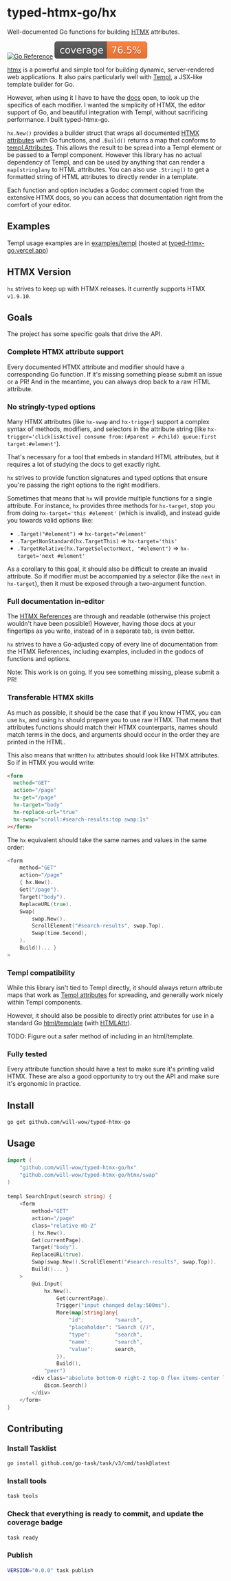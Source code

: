 # typed-htmx-go/hx

Well-documented Go functions for building [HTMX](https://htmx.org) attributes.

[![Go Reference](https://pkg.go.dev/badge/github.com/will-wow/typed-htmx-go.svg)](https://pkg.go.dev/github.com/will-wow/typed-htmx-go/hx)
![Code Coverage](./assets/badge.svg)

[htmx](https://htmx.org) is a powerful and simple tool for building dynamic, server-rendered web applications. It also pairs particularly well with [Templ](https://templ.guide), a JSX-like template builder for Go.

However, when using it I have to have the [docs](https://htmx.org/reference) open, to look up the specifics of each modifier. I wanted the simplicity of HTMX, the editor support of Go, and beautiful integration with Templ, without sacrificing performance. I built typed-htmx-go.

`hx.New()` provides a builder struct that wraps all documented [HTMX attributes](https://htmx.org/reference/) with Go functions, and `.Build()` returns a map that conforms to [templ.Attributes](https://templ.guide/syntax-and-usage/attributes). This allows the result to be spread into a Templ element or be passed to a Templ component. However this library has no actual dependency of Templ, and can be used by anything that can render a `map[string]any` to HTML attributes. You can also use `.String()` to get a formatted string of HTML attributes to directly render in a template.

Each function and option includes a Godoc comment copied from the extensive HTMX docs, so you can access that documentation right from the comfort of your editor.

## Examples

Templ usage examples are in [examples/templ](./examples/templ) (hosted at [typed-htmx-go.vercel.app](https://typed-htmx-go.vercel.app/))

## HTMX Version

`hx` strives to keep up with HTMX releases. It currently supports HTMX `v1.9.10`.

## Goals

The project has some specific goals that drive the API.

### Complete HTMX attribute support

Every documented HTMX attribute and modifier should have a corresponding Go function. If it's missing something please submit an issue or a PR! And in the meantime, you can always drop back to a raw HTML attribute.

### No stringly-typed options

Many HTMX attributes (like `hx-swap` and `hx-trigger`) support a complex syntax of methods, modifiers, and selectors in the attribute string (like `hx-trigger='click[isActive] consume from:(#parent > #child) queue:first target:#element'`).

That's necessary for a tool that embeds in standard HTML attributes, but it requires a lot of studying the docs to get exactly right.

`hx` strives to provide function signatures and typed options that ensure you're passing the right options to the right modifiers.

Sometimes that means that `hx` will provide multiple functions for a single attribute. For instance, `hx` provides three methods for `hx-target`, stop you from doing `hx-target='this #element'` (which is invalid), and instead guide you towards valid options like:

- `.Target("#element")` => `hx-target="#element'`
- `.TargetNonStandard(hx.TargetThis)` => `hx-target='this'`
- `.TargetRelative(hx.TargetSelectorNext, "#element")` => `hx-target='next #element'`

As a corollary to this goal, it should also be difficult to create an invalid attribute. So if modifier must be accompanied by a selector (like the `next` in `hx-target`), then it must be exposed through a two-argument function.

### Full documentation in-editor

The [HTMX References](https://htmx.org/reference/) are through and readable (otherwise this project wouldn't have been possible!) However, having those docs at your fingertips as you write, instead of in a separate tab, is even better.

`hx` strives to have a Go-adjusted copy of every line of documentation from the HTMX References, including examples, included in the godocs of functions and options.

Note: This work is on going. If you see something missing, please submit a PR!

### Transferable HTMX skills

As much as possible, it should be the case that if you know HTMX, you can use `hx`, and using `hx` should prepare you to use raw HTMX. That means that attributes functions should match their HTMX counterparts, names should match terms in the docs, and arguments should occur in the order they are printed in the HTML.

This also means that written `hx` attributes should look like HTMX attributes. So if in HTMX you would write:

```html
<form
  method="GET"
  action="/page"
  hx-get="/page"
  hx-target="body"
  hx-replace-url="true"
  hx-swap="scroll:#search-results:top swap:1s"
></form>
```

The `hx` equivalent should take the same names and values in the same order:

```go
<form
	method="GET"
	action="/page"
	{ hx.New().
	Get("/page").
	Target("body").
	ReplaceURL(true).
	Swap(
		swap.New().
		ScrollElement("#search-results", swap.Top).
		Swap(time.Second),
	).
	Build()... }
>
```

### Templ compatibility

While this library isn't tied to Templ directly, it should always return attribute maps that work as [Templ attributes](https://templ.guide/syntax-and-usage/attributes) for spreading, and generally work nicely within Templ components.

However, it should also be possible to directly print attributes for use in a standard Go [html/template](https://pkg.go.dev/html/template#HTMLAttrhttps://pkg.go.dev/html/template) (with [HTMLAttr](https://pkg.go.dev/html/template#HTMLAttrhttps://pkg.go.dev/html/template#HTMLAttr)).

TODO: Figure out a safer method of including in an html/template.

### Fully tested

Every attribute function should have a test to make sure it's printing valid HTMX. These are also a good opportunity to try out the API and make sure it's ergonomic in practice.

## Install

```bash
go get github.com/will-wow/typed-htmx-go
```

## Usage

```go
import (
	"github.com/will-wow/typed-htmx-go/hx"
	"github.com/will-wow/typed-htmx-go/htmx/swap"
)

templ SearchInput(search string) {
	<form
		method="GET"
		action="/page"
		class="relative mb-2"
		{ hx.New().
		Get(currentPage).
		Target("body").
		ReplaceURL(true).
		Swap(swap.New().ScrollElement("#search-results", swap.Top)).
		Build()... }
	>
		@ui.Input(
			hx.New().
				Get(currentPage).
				Trigger("input changed delay:500ms").
				More(map[string]any{
					"id":          "search",
					"placeholder": "Search (/)",
					"type":        "search",
					"name":        "search",
					"value":       search,
				}).
				Build(),
			"peer")
		<div class="absolute bottom-0 right-2 top-0 flex items-center leading-none peer-focus:hidden">
			@icon.Search()
		</div>
	</form>
}
```

## Contributing

### Install Tasklist

```bash
go install github.com/go-task/task/v3/cmd/task@latest
```

### Install tools

```bash
task tools
```

### Check that everything is ready to commit, and update the coverage badge

```bash
task ready
```

### Publish

```bash
VERSION="0.0.0" task publish
```
